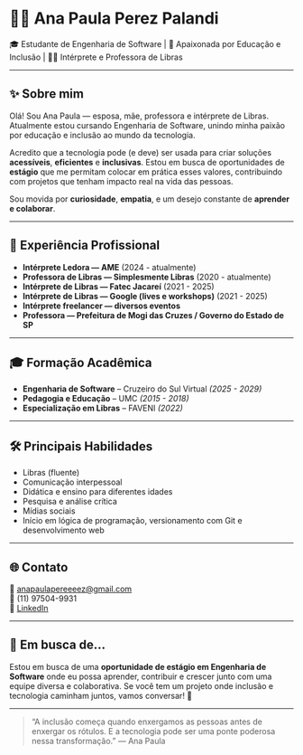 # 👩🏻 Ana Paula Perez Palandi

🎓 Estudante de Engenharia de Software | 🤝 Apaixonada por Educação e Inclusão | 👩‍🏫 Intérprete e Professora de Libras

---

## ✨ Sobre mim

Olá! Sou Ana Paula — esposa, mãe, professora e intérprete de Libras. Atualmente estou cursando Engenharia de Software, unindo minha paixão por educação e inclusão ao mundo da tecnologia.

Acredito que a tecnologia pode (e deve) ser usada para criar soluções **acessíveis**, **eficientes** e **inclusivas**. Estou em busca de oportunidades de **estágio** que me permitam colocar em prática esses valores, contribuindo com projetos que tenham impacto real na vida das pessoas.

Sou movida por **curiosidade**, **empatia**, e um desejo constante de **aprender e colaborar**.

---

## 💼 Experiência Profissional

- **Intérprete Ledora — AME** (2024 - atualmente)  
- **Professora de Libras — Simplesmente Libras** (2020 - atualmente)  
- **Intérprete de Libras — Fatec Jacareí** (2021 - 2025)  
- **Intérprete de Libras — Google (lives e workshops)** (2021 - 2025)  
- **Intérprete freelancer — diversos eventos**  
- **Professora — Prefeitura de Mogi das Cruzes / Governo do Estado de SP**  

---

## 🎓 Formação Acadêmica

- **Engenharia de Software** – Cruzeiro do Sul Virtual *(2025 - 2029)*  
- **Pedagogia e Educação** – UMC *(2015 - 2018)*  
- **Especialização em Libras** – FAVENI *(2022)*  

---

## 🛠️ Principais Habilidades

- Libras (fluente)  
- Comunicação interpessoal  
- Didática e ensino para diferentes idades  
- Pesquisa e análise crítica  
- Mídias sociais  
- Início em lógica de programação, versionamento com Git e desenvolvimento web

---

## 🌐 Contato

📧 anapaulapereeeez@gmail.com  
📱 (11) 97504-9931  
🔗 [LinkedIn](https://www.linkedin.com/in/ana-paula-perez-palandi-437844202)

---

## 🤝 Em busca de...

Estou em busca de uma **oportunidade de estágio em Engenharia de Software** onde eu possa aprender, contribuir e crescer junto com uma equipe diversa e colaborativa. Se você tem um projeto onde inclusão e tecnologia caminham juntos, vamos conversar! 💬

---

> “A inclusão começa quando enxergamos as pessoas antes de enxergar os rótulos. E a tecnologia pode ser uma ponte poderosa nessa transformação.” — Ana Paula
